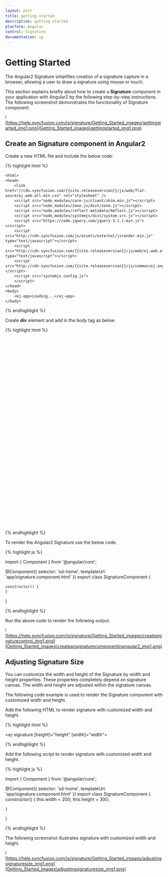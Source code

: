 ```yaml
---
layout: post
title: getting started
description: getting started
platform: Angular
control: Signature
documentation: ug
---
```


# Getting Started

The Angular2 Signature simplifies creation of a signature capture in a browser, allowing a user to draw a signature using mouse or touch.

This section explains briefly about how to create a **Signature** component in your application with Angular2 by the following step-by-step instructions. The following screenshot demonstrates the functionality of Signature component.

![https://help.syncfusion.com/js/signature/Getting_Started_images/gettingstarted_img1.png](Getting_Started_images\gettingstarted_img1.png)

## Create an Signature component in Angular2

Create a new HTML file and include the below code:

{% highlight html %}

  <!DOCTYPE html>
    <html>
    <head>
        <link href="//cdn.syncfusion.com/{{site.releaseversion}}/js/web/flat-azure/ej.web.all.min.css" rel="stylesheet" />
        <script src="node_modules/core-js/client/shim.min.js"></script>
        <script src="node_modules/zone.js/dist/zone.js"></script>
        <script src="node_modules/reflect-metadata/Reflect.js"></script>
        <script src="node_modules/systemjs/dist/system.src.js"></script>
        <script src="https://code.jquery.com/jquery-3.1.1.min.js"></script>
        <script src="http://cdn.syncfusion.com/js/assets/external/jsrender.min.js" type="text/javascript"></script>
        <script src="http://cdn.syncfusion.com/{{site.releaseversion}}/js/web/ej.web.all.min.js" type="text/javascript"></script>
        <script src="http://cdn.syncfusion.com/{{site.releaseversion}}/js/common/ej.angular2.min.js"></script>
        <script src="systemjs.config.js">
        </script>
    </head>
    <body>
        <ej-app>Loading...</ej-app>
    </body>



{% endhighlight %}



Create **div** element and add in the body tag as below.

{% highlight html %}

  <div style="width:300px;height:600px;">

<ej-signature > </ej-signature>
        </div>



{% endhighlight %}



To render the Angular2 Signature use the below code.

{% highlight js %}


import { Component } from '@angular/core';

@Component({
    selector: 'sd-home',
    templateUrl: 'app/signature.component.html'
})
export class SignatureComponent {

    constructor() {
    }
}


{% endhighlight %}



Run the above code to render the following output.

![https://help.syncfusion.com/js/signature/Getting_Started_images/createsignaturecontrol_img1.png](Getting_Started_images\createansignaturecomponentinangular2_img1.png)



## Adjusting Signature Size

You can customize the width and height of the Signature by width and height properties. These properties completely depend on signature canvas. The width and height are adjusted within the signature canvas.

The following code example is used to render the Signature component with customized width and height.

Add the following HTML to render signature with customized width and height.

{% highlight html %}


 <ej-signature [height]="height" [width]=”width">
    </ej-signature>


{% endhighlight %}



Add the following script to render signature with customized width and height.

{% highlight js %}

import { Component } from '@angular/core';

@Component({
    selector: 'sd-home',
    templateUrl: 'app/signature.component.html'
})
export class SignatureComponent {
    constructor() {
        this.width = 200;
        this.height = 300;

    }
}


{% endhighlight %}





 The following screenshot illustrates signature with customized width and height.

![https://help.syncfusion.com/js/signature/Getting_Started_images/adjustingsignaturesize_img1.png](Getting_Started_images\adjustingsignaturesize_img1.png)





